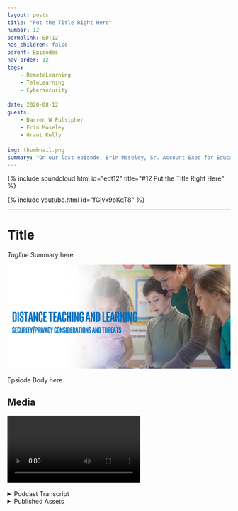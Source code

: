 ```yaml
---
layout: posts
title: "Put the Title Right Here"
number: 12
permalink: EDT12
has_children: false
parent: Episodes
nav_order: 12
tags:
    - RemoteLearning
    - TeleLearning
    - Cybersecurity

date: 2020-08-12
guests:
    - Darren W Pulsipher
    - Erin Moseley
    - Grant Kelly

img: thumbnail.png
summary: "On our last episode, Erin Moseley, Sr. Account Exec for Education at Intel, and Grant Kelly, Solution Architect for Education at Intel joined Darren to talk about the technological challenges and options in distance learning. In this episode, we delve more deeply into privacy and security threats and solutions."
---
```


{% include soundcloud.html id="edt12" title="#12 Put the Title Right Here" %}

{% include youtube.html id="fGjvx9pKqT8" %}

---

# Title

*Tagline*
Summary here

![episode image](./thumbnail.png)

Epsiode Body here.

## Media

<video src='url'></video>

<details>
<summary> Podcast Transcript </summary>


</details>

<details>
<summary> Published Assets </summary>


</details>
